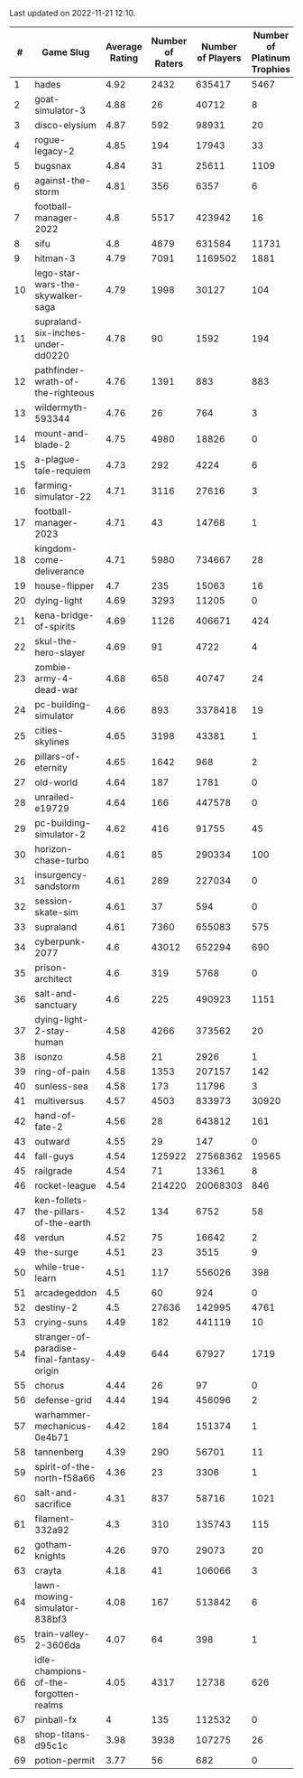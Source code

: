 Last updated on 2022-11-21 12:10.


|#|Game Slug|Average Rating|Number of Raters|Number of Players|Number of Platinum Trophies|Max Rarity (%)|
|---|---|---|---|---|---|---|
|1|hades|4.92|2432|635417|5467|89|
|2|goat-simulator-3|4.88|26|40712|8|90|
|3|disco-elysium|4.87|592|98931|20|28|
|4|rogue-legacy-2|4.85|194|17943|33|0.7|
|5|bugsnax|4.84|31|25611|1109|97|
|6|against-the-storm|4.81|356|6357|6|25|
|7|football-manager-2022|4.8|5517|423942|16|49|
|8|sifu|4.8|4679|631584|11731|96|
|9|hitman-3|4.79|7091|1169502|1881|48|
|10|lego-star-wars-the-skywalker-saga|4.79|1998|30127|104|98|
|11|supraland-six-inches-under-dd0220|4.78|90|1592|194|99|
|12|pathfinder-wrath-of-the-righteous|4.76|1391|883|883|37|
|13|wildermyth-593344|4.76|26|764|3|90|
|14|mount-and-blade-2|4.75|4980|18826|0|4|
|15|a-plague-tale-requiem|4.73|292|4224|6|93|
|16|farming-simulator-22|4.71|3116|27616|3|80|
|17|football-manager-2023|4.71|43|14768|1|80|
|18|kingdom-come-deliverance|4.71|5980|734667|28|30|
|19|house-flipper|4.7|235|15063|16|93|
|20|dying-light|4.69|3293|11205|0|97|
|21|kena-bridge-of-spirits|4.69|1126|406671|424|94|
|22|skul-the-hero-slayer|4.69|91|4722|4|96|
|23|zombie-army-4-dead-war|4.68|658|40747|24|66|
|24|pc-building-simulator|4.66|893|3378418|19|48|
|25|cities-skylines|4.65|3198|43381|1|76|
|26|pillars-of-eternity|4.65|1642|968|2|80|
|27|old-world|4.64|187|1781|0|86|
|28|unrailed-e19729|4.64|166|447578|0|3|
|29|pc-building-simulator-2|4.62|416|91755|45|75|
|30|horizon-chase-turbo|4.61|85|290334|100|83|
|31|insurgency-sandstorm|4.61|289|227034|0|6|
|32|session-skate-sim|4.61|37|594|0|27|
|33|supraland|4.61|7360|655083|575|99|
|34|cyberpunk-2077|4.6|43012|652294|690|62|
|35|prison-architect|4.6|319|5768|0|41|
|36|salt-and-sanctuary|4.6|225|490923|1151|83|
|37|dying-light-2-stay-human|4.58|4266|373562|20|0.5|
|38|isonzo|4.58|21|2926|1|61|
|39|ring-of-pain|4.58|1353|207157|142|96|
|40|sunless-sea|4.58|173|11796|3|37|
|41|multiversus|4.57|4503|833973|30920|78|
|42|hand-of-fate-2|4.56|28|643812|161|72|
|43|outward|4.55|29|147|0|83|
|44|fall-guys|4.54|125922|27568362|19565|4|
|45|railgrade|4.54|71|13361|8|98|
|46|rocket-league|4.54|214220|20068303|846|75|
|47|ken-follets-the-pillars-of-the-earth|4.52|134|6752|58|49|
|48|verdun|4.52|75|16642|2|72|
|49|the-surge|4.51|23|3515|9|94|
|50|while-true-learn|4.51|117|556026|398|93|
|51|arcadegeddon|4.5|60|924|0|94|
|52|destiny-2|4.5|27636|142995|4761|95|
|53|crying-suns|4.49|182|441119|10|65|
|54|stranger-of-paradise-final-fantasy-origin|4.49|644|67927|1719|98|
|55|chorus|4.44|26|97|0|86|
|56|defense-grid|4.44|194|456096|2|80|
|57|warhammer-mechanicus-0e4b71|4.42|184|151374|1|24|
|58|tannenberg|4.39|290|56701|11|85|
|59|spirit-of-the-north-f58a66|4.36|23|3306|1|57|
|60|salt-and-sacrifice|4.31|837|58716|1021|91|
|61|filament-332a92|4.3|310|135743|115|93|
|62|gotham-knights|4.26|970|29073|20|34|
|63|crayta|4.18|41|106066|3|23|
|64|lawn-mowing-simulator-838bf3|4.08|167|513842|6|88|
|65|train-valley-2-3606da|4.07|64|398|1|88|
|66|idle-champions-of-the-forgotten-realms|4.05|4317|12738|626|9|
|67|pinball-fx|4|135|112532|0|86|
|68|shop-titans-d95c1c|3.98|3938|107275|26|98|
|69|potion-permit|3.77|56|682|0|98|
